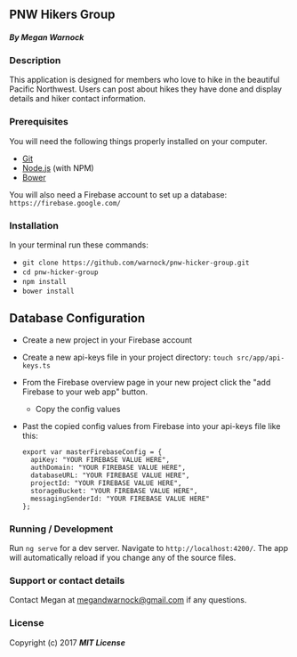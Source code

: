 ## PNW Hikers Group

#### _By Megan Warnock_

### Description

This application is designed for members who love to hike in the beautiful Pacific Northwest. Users can post about hikes they have done and display details and hiker contact information.

### Prerequisites

You will need the following things properly installed on your computer.

* [Git](https://git-scm.com/)
* [Node.js](https://nodejs.org/) (with NPM)
* [Bower](https://bower.io/)

You will also need a Firebase account to set up a database:
`https://firebase.google.com/`

### Installation

In your terminal run these commands:
* `git clone https://github.com/warnock/pnw-hicker-group.git`
* `cd pnw-hicker-group`
* `npm install`
* `bower install`


## Database Configuration
  * Create a new project in your Firebase account
  * Create a new api-keys file in your project directory:
  `touch src/app/api-keys.ts`
  * From the Firebase overview page in your new project click the "add Firebase to your web app" button.
    * Copy the config values
  * Past the copied config values from Firebase into your api-keys file like this:

    ```
    export var masterFirebaseConfig = {
      apiKey: "YOUR FIREBASE VALUE HERE",
      authDomain: "YOUR FIREBASE VALUE HERE",
      databaseURL: "YOUR FIREBASE VALUE HERE",
      projectId: "YOUR FIREBASE VALUE HERE",
      storageBucket: "YOUR FIREBASE VALUE HERE",
      messagingSenderId: "YOUR FIREBASE VALUE HERE"
    };
    ```

### Running / Development

Run `ng serve` for a dev server. Navigate to `http://localhost:4200/`. The app will automatically reload if you change any of the source files.

### Support or contact details

Contact Megan at megandwarnock@gmail.com if any questions.

### License

Copyright (c) 2017 **_MIT License_**
